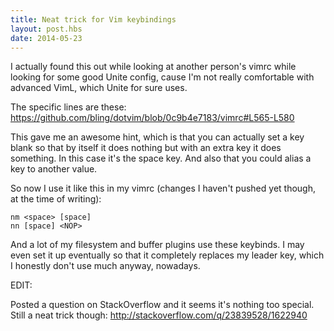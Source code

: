 ```yaml
---
title: Neat trick for Vim keybindings
layout: post.hbs
date: 2014-05-23
---
```


I actually found this out while looking at another person's vimrc while looking
for some good Unite config, cause I'm not really comfortable with advanced VimL,
which Unite for sure uses.

The specific lines are these:
<https://github.com/bling/dotvim/blob/0c9b4e7183/vimrc#L565-L580>

This gave me an awesome hint, which is that you can actually set a key blank so
that by itself it does nothing but with an extra key it does something.  In this
case it's the space key.  And also that you could alias a key to another value.

So now I use it like this in my vimrc (changes I haven't pushed yet though, at
the time of writing):

```vim
nm <space> [space]
nn [space] <NOP>
```

And a lot of my filesystem and buffer plugins use these keybinds.  I may even
set it up eventually so that it completely replaces my leader key, which I
honestly don't use much anyway, nowadays.

EDIT:

Posted a question on StackOverflow and it seems it's nothing too special.  Still
a neat trick though: <http://stackoverflow.com/q/23839528/1622940>
